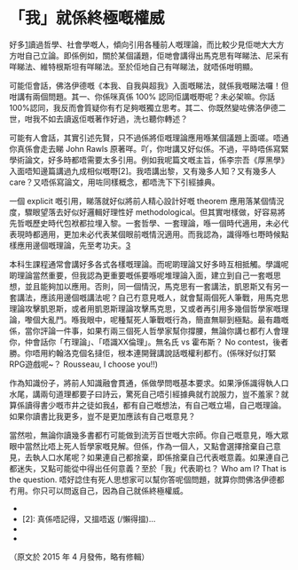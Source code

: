 # 「我」就係終極嘅權威

好多[1]讀過哲學、社會學嘅人，傾向引用各種前人嘅理論，而比較少見佢哋大大方方咁自己立論。即係例如，關於某個議題，佢哋會講得出馬克思有咩睇法、尼采有咩睇法、維特根斯坦有咩睇法。至於佢地自己有咩睇法，就唔係咁明顯。

可能佢會話，佛洛伊德嘅《本我、自我與超我》入面嘅睇法，就係我嘅睇法囉！但咁講有兩個問題。其一、你係咪真係 100% 認同佢講嘅嘢呢？未必架嘛。你話100%認同，我反而會質疑你有冇足夠嘅獨立思考。其二、你既然變咗佛洛伊德二世，咁我不如去讀返佢嘅著作好過，洗乜聽你轉述？

可能有人會話，其實引述先賢，只不過係將佢嘅理論應用喺某個議題上面嗟。唔通你真係會走去睇 John Rawls 原著咩。吖，你咁講又好似係。不過，平時唔係寫緊學術論文，好多時都唔需要太多引用。例如我呢篇文嘅主旨，係李宗吾《厚黑學》入面唔知邊篇講過九成相似嘅嘢[2]。我唔講出黎，又有幾多人知？又有幾多人 care？又唔係寫論文，用咗同樣概念，都唔洗下下引經據典。

一個 explicit 嘅引用，睇落就好似將前人精心設計好嘅 theorem 應用落某個情況度，驟眼望落去好似好邏輯好理性好 methodological。但其實咁樣做，好容易將先哲嘅歷史時代包袱都拉埋入黎。一套哲學、一套理論，喺一個時代適用，未必代表現時都適用，更加未必代表某個眼前嘅情況適用。而我認為，識得喺乜嘢時候點樣應用邊個嘅理論，先至考功夫。[3]

本科生課程通常會講好多各式各樣嘅理論。而呢啲理論又好多時互相抵觸。學識呢啲理論當然重要，但我認為更重要嘅係要喺呢堆理論入面，建立到自己一套嘅思想，並且能夠加以應用。否則，同一個情況，馬克思有一套講法，凱恩斯又有另一套講法，應該用邊個嘅講法呢？自己冇意見嘅人，就會幫兩個死人筆戰，用馬克思理論攻擊凱恩斯，或者用凱恩斯理論攻擊馬克思，又或者再引用多幾個哲學家嘅理論，嚟個大亂鬥。喺我眼中，呢種幫死人筆戰嘅行為，簡直無聊到極點。最有趣嘅係，當你評論一件事，如果冇兩三個死人哲學家幫你撐腰，無論你講乜都冇人會理你，仲會話你「冇理論」、「唔識XX倫理」。無名氏 vs 霍布斯？ No contest，後者勝。你唔用約翰洛克個名撻佢，根本連開聲講說話嘅權利都冇。(係咪好似打緊RPG遊戲呢~？ Rousseau, I choose you!!)

作為知識份子，將前人知識融會貫通，係做學問嘅基本要求。如果淨係識得執人口水尾，講兩句道理都要子曰詩云，驚死自己唔引經據典就冇說服力，豈不羞家？就算係讀得書少嘅市井之徒如我[4]，都有自己嘅想法，有自己嘅立場，自己嘅理論。如果你讀書比我更多，豈不是更加應該有自己嘅意見？

當然啦，無論你讀幾多書都冇可能做到流芳百世嘅大宗師。你自己嘅意見，喺大眾眼中當然比唔上死人哲學家嘅見解。但係，作為一個人，又點會選擇捨棄自己意見，去執人口水尾呢？如果連自己都捨棄，即係捨棄自己代表嘅意義。如果連自己都迷失，又點可能從中得出任何意義？至於「我」代表啲乜？ Who am I? That is the question. 唔好諗住有死人思想家可以幫你答呢個問題，就算你問佛洛伊德都冇用。你只可以問返自己，因為自己就係終極權威。

- [1]: 並非大部份，並非全部，並非小部份
- [2]: 真係唔記得，又搵唔返 (/懶得搵)…
- [3]: 拿，「應用哲學」呀
- [4]: 基本上文中所提及嘅先哲嘅著作我都冇睇過~~~

（原文於 2015 年 4 月發佈，略有修輯）
